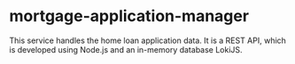 # mortgage-application-manager
This service handles the home loan application data. It is a REST API, which is developed using Node.js and an in-memory database LokiJS.

